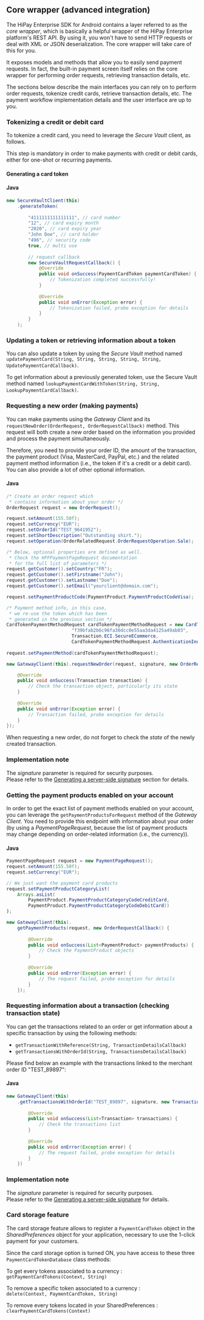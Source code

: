 ## Core wrapper (advanced integration)

The HiPay Enterprise SDK for Android contains a layer referred to as the *core wrapper*, which is basically a helpful wrapper of the HiPay Enterprise platform's REST API. By using it, you won't have to send HTTP requests or deal with XML or JSON deserialization. The core wrapper will take care of this for you.

It exposes models and methods that allow you to easily send payment requests. In fact, the built-in payment screen itself relies on the core wrapper for performing order requests, retrieving transaction details, etc.

The sections below describe the main interfaces you can rely on to perform order requests, tokenize credit cards, retrieve transaction details, etc. The payment workflow implementation details and the user interface are up to you.

### Tokenizing a credit or debit card

To tokenize a credit card, you need to leverage the *Secure Vault* client, as follows.

This step is mandatory in order to make payments with credit or debit cards, either for one-shot or recurring payments.

#### Generating a card token

#### Java
```Java
new SecureVaultClient(this)
	.generateToken(
	
		"4111111111111111", // card number
		"12", // card expiry month
		"2020", // card expiry year
		"John Doe", // card holder
		"496", // security code
		true, // multi use
		
		// request callback
		new SecureVaultRequestCallback() {
			@Override
			public void onSuccess(PaymentCardToken paymentCardToken) {
				// Tokenization completed successfully!
			}
			
			@Override
			public void onError(Exception error) {
				// Tokenization failed, probe exception for details
			}
		}
	);
```

### Updating a token or retrieving information about a token

You can also update a token by using the *Secure Vault* method named `updatePaymentCard(String, String, String, String, String, UpdatePaymentCardCallback)`.

To get information about a previously generated token, use the Secure Vault method named `lookupPaymentCardWithToken(String, String, LookupPaymentCardCallback)`.

### Requesting a new order (making payments)

You can make payments using the *Gateway Client* and its `requestNewOrder(OrderRequest, OrderRequestCallback)` method. This request will both create a new order based on the information you provided and process the payment simultaneously.

Therefore, you need to provide your order ID, the amount of the transaction, the payment product (Visa, MasterCard, PayPal, etc.) and the related payment method information (i.e., the token if it's a credit or a debit card). You can also provide a lot of other optional information.

#### Java
```Java
/* Create an order request which
 * contains information about your order */
OrderRequest request = new OrderRequest();

request.setAmount(155.50f);
request.setCurrency("EUR");
request.setOrderId("TEST_9641952");
request.setShortDescription("Outstanding shirt.");
request.setOperation(OrderRelatedRequest.OrderRequestOperation.Sale);

/* Below, optional properties are defined as well.
 * Check the HPFPaymentPageRequest documentation
 * for the full list of parameters */
request.getCustomer().setCountry("FR");
request.getCustomer().setFirstname("John");
request.getCustomer().setLastname("Doe");
request.getCustomer().setEmail("yourclient@domain.com");

request.setPaymentProductCode(PaymentProduct.PaymentProductCodeVisa);

/* Payment method info, in this case,
 * we re-use the token which has been
 * generated in the previous section */
CardTokenPaymentMethodRequest cardTokenPaymentMethodRequest = new CardTokenPaymentMethodRequest(
                        "f39bfab2b6c96fa30dcc0e55aa3da4125a49ab03",
                        Transaction.ECI.SecureECommerce,
                        CardTokenPaymentMethodRequest.AuthenticationIndicator.Bypass);
                        
request.setPaymentMethod(cardTokenPaymentMethodRequest);

new GatewayClient(this).requestNewOrder(request, signature, new OrderRequestCallback() {

	@Override
	public void onSuccess(Transaction transaction) {
		// Check the transaction object, particularly its state
	}
	
	@Override
	public void onError(Exception error) {
		// Transaction failed, probe exception for details
	}
});    
```

When requesting a new order, do not forget to check the *state* of the newly created transaction.

### Implementation note 
The *signature* parameter is required for security purposes.  
Please refer to the [Generating a server-side signature](#generating-a-server-side-signature) section for details.


### Getting the payment products enabled on your account

In order to get the exact list of payment methods enabled on your account, you can leverage the `getPaymentProductsForRequest` method of the *Gateway Client*. You need to provide this endpoint with information about your order (by using a *PaymentPageRequest*, because the list of payment products may change depending on order-related information (i.e., the currency)). 

#### Java
```Java
PaymentPageRequest request = new PaymentPageRequest();
request.setAmount(155.50f);
request.setCurrency("EUR");

// We just want the payment card products
request.setPaymentProductCategoryList(
	Arrays.asList(	
		PaymentProduct.PaymentProductCategoryCodeCreditCard,
		PaymentProduct.PaymentProductCategoryCodeDebitCard))
);

new GatewayClient(this).
	getPaymentProducts(request, new OrderRequestCallback() {
	
		@Override
		public void onSuccess(List<PaymentProduct> paymentProducts) {
			// Check the PaymentProduct objects
		}
	
		@Override
		public void onError(Exception error) {
			// The request failed, probe exception for details
		}
	});
```

### Requesting information about a transaction (checking transaction state)

You can get the transactions related to an order or get information about a specific transaction by using the following methods: 

- `getTransactionWithReference(String, TransactionDetailsCallback)`
- `getTransactionsWithOrderId(String, TransactionsDetailsCallback)`

Please find below an example with the transactions linked to the merchant order ID "TEST_89897":

#### Java
```Java
new GatewayClient(this)
	.getTransactionsWithOrderId("TEST_89897", signature, new TransactionsDetailsCallback() {
	
		@Override
		public void onSuccess(List<Transaction> transactions) {
			// Check the transactions list
		}
		
		@Override
		public void onError(Exception error) {
			// The request failed, probe exception for details
		}
	})
```

### Implementation note 
The *signature* parameter is required for security purposes.  
Please refer to the [Generating a server-side signature](#generating-a-server-side-signature) for details.

### Card storage feature

The card storage feature allows to register a `PaymentCardToken` object in the *SharedPreferences* object for your application, necessary to use the 1-click payment for your customers.

Since the card storage option is turned ON, you have access to these three `PaymentCardTokenDatabase` class methods:

To get every tokens associated to a currency :  
`getPaymentCardTokens(Context, String)` 

To remove a specific token associated to a currency :  
`delete(Context, PaymentCardToken, String)` 

To remove every tokens located in your SharedPreferences :  
`clearPaymentCardTokens(Context)`

